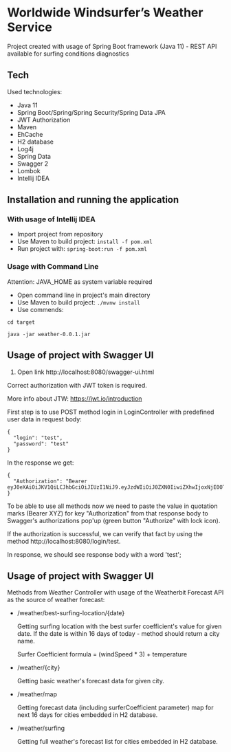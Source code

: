 # Worldwide Windsurfer’s Weather Service

Project created with usage of Spring Boot framework (Java 11) - REST API available for surfing conditions diagnostics

## Tech

Used technologies:

- Java 11
- Spring Boot/Spring/Spring Security/Spring Data JPA
- JWT Authorization
- Maven
- EhCache
- H2 database
- Log4j
- Spring Data
- Swagger 2
- Lombok
- Intellij IDEA
    
  
## Installation and running the application


### With usage of Intellij IDEA

- Import project from repository
- Use Maven to build project: ```install -f pom.xml```
- Run project with: ```spring-boot:run -f pom.xml```


### Usage with Command Line

Attention: JAVA_HOME as system variable required

- Open command line in project's main directory
- Use Maven to build project: ```./mvnw install```
- Use commends: 
``` 
cd target

java -jar weather-0.0.1.jar
```

  
## Usage of project with Swagger UI

1. Open link http://localhost:8080/swagger-ui.html

Correct authorization with JWT token is required.

More info about JTW: https://jwt.io/introduction

First step is to use POST method login in LoginController with predefined user data in request body:
``` 
{
  "login": "test",
  "password": "test"
} 
```

In the response we get:
``` 
{
  "Authorization": "Bearer eyJ0eXAiOiJKV1QiLCJhbGciOiJIUzI1NiJ9.eyJzdWIiOiJ0ZXN0IiwiZXhwIjoxNjE0OTc2ODEwfQ.CARSk0S8NW5CIW_KkCHA4S_j1gLyldKVAXshoCb918E"
}
```

To be able to use all methods now we need to paste the value in quotation marks (Bearer XYZ) for key "Authorization" from that response body to Swagger's authorizations pop'up (green button "Authorize" with lock icon).

If the authorization is successful, we can verify that fact by using the method http://localhost:8080/login/test.

In response, we should see response body with a word 'test';

## Usage of project with Swagger UI

Methods from Weather Controller with usage of the Weatherbit Forecast API as the source of weather forecast:

- /weather/best-surfing-location/{date}
    
    Getting surfing location with the best surfer coefficient's value for given date. 
    If the date is within 16 days of today - method should return a city name.
    
    Surfer Coefficient formula = (windSpeed * 3) + temperature

- /weather/{city}
    
    Getting basic weather's forecast data for given city.
    
- /weather/map
    
    Getting forecast data (including surferCoefficient parameter) map for next 16 days for cities embedded in H2 database.
    
 - /weather/surfing
    
    Getting full weather's forecast list for cities embedded in H2 database.
   
